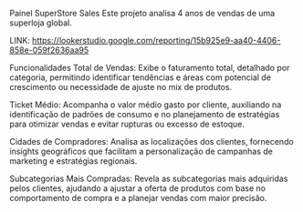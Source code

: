 Painel SuperStore Sales
Este projeto analisa 4 anos de vendas de uma superloja global.

LINK: https://lookerstudio.google.com/reporting/15b925e9-aa40-4406-858e-059f2636aa95

Funcionalidades
Total de Vendas: Exibe o faturamento total, detalhado por categoria, permitindo identificar tendências e áreas com potencial de crescimento ou necessidade de ajuste no mix de produtos.

Ticket Médio: Acompanha o valor médio gasto por cliente, auxiliando na identificação de padrões de consumo e no planejamento de estratégias para otimizar vendas e evitar rupturas ou excesso de estoque.

Cidades de Compradores: Analisa as localizações dos clientes, fornecendo insights geográficos que facilitam a personalização de campanhas de marketing e estratégias regionais.

Subcategorias Mais Compradas: Revela as subcategorias mais adquiridas pelos clientes, ajudando a ajustar a oferta de produtos com base no comportamento de compra e a planejar vendas com maior precisão.
